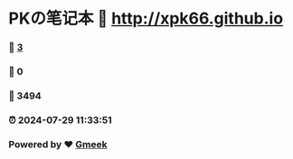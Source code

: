 # PKの笔记本 :link: http://xpk66.github.io 
### :page_facing_up: [3](http://xpk66.github.io/tag.html) 
### :speech_balloon: 0 
### :hibiscus: 3494 
### :alarm_clock: 2024-07-29 11:33:51 
### Powered by :heart: [Gmeek](https://github.com/Meekdai/Gmeek)
